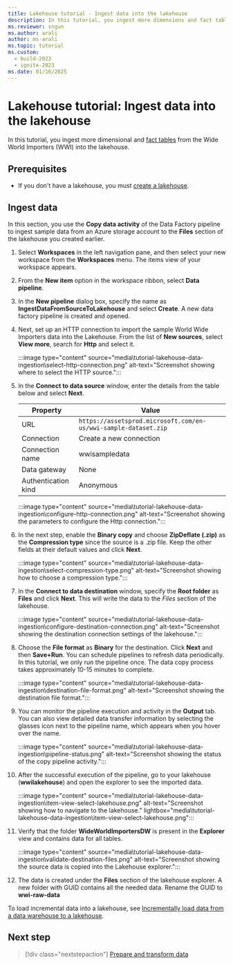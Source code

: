 ```yaml
---
title: Lakehouse tutorial - Ingest data into the lakehouse
description: In this tutorial, you ingest more dimensions and fact tables from the Wide World Importers (WWI) into the lakehouse.
ms.reviewer: sngun
ms.author: arali
author: ms-arali
ms.topic: tutorial
ms.custom:
  - build-2023
  - ignite-2023
ms.date: 01/16/2025
---
```


# Lakehouse tutorial: Ingest data into the lakehouse

In this tutorial, you ingest more dimensional and [fact tables](../data-warehouse/dimensional-modeling-fact-tables.md) from the Wide World Importers (WWI) into the lakehouse.

## Prerequisites

- If you don't have a lakehouse, you must [create a lakehouse](tutorial-build-lakehouse.md).

## Ingest data

In this section, you use the **Copy data activity** of the Data Factory pipeline to ingest sample data from an Azure storage account to the **Files** section of the lakehouse you created earlier.

1. Select **Workspaces** in the left navigation pane, and then select your new workspace from the **Workspaces** menu. The items view of your workspace appears.

1. From the **New item** option in the workspace ribbon, select **Data pipeline**.

1. In the **New pipeline** dialog box, specify the name as **IngestDataFromSourceToLakehouse** and select **Create**. A new data factory pipeline is created and opened.

1. Next, set up an HTTP connection to import the sample World Wide Importers data into the Lakehouse. From the list of **New sources**, select **View more**, search for **Http** and select it.

   :::image type="content" source="media\tutorial-lakehouse-data-ingestion\select-http-connection.png" alt-text="Screenshot showing where to select the HTTP source.":::

1. In the **Connect to data source** window, enter the details from the table below and select **Next**.

   | Property | Value |
   |---|---|
   | URL | `https://assetsprod.microsoft.com/en-us/wwi-sample-dataset.zip` |
   |Connection | Create a new connection |
   | Connection name | wwisampledata |
   | Data gateway | None|
   | Authentication kind | Anonymous |

   :::image type="content" source="media\tutorial-lakehouse-data-ingestion\configure-http-connection.png" alt-text="Screenshot showing the parameters to configure the Http connection.":::

1. In the next step, enable the **Binary copy** and choose **ZipDeflate (.zip)** as the **Compression type** since the source is a .zip file. Keep the other fields at their default values and click **Next**.

    :::image type="content" source="media\tutorial-lakehouse-data-ingestion\select-compression-type.png" alt-text="Screenshot showing how to choose a compression type.":::

1. In the **Connect to data destination** window, specify the **Root folder** as **Files** and click **Next**. This will write the data to the *Files* section of the lakehouse.

   :::image type="content" source="media\tutorial-lakehouse-data-ingestion\configure-destination-connection.png" alt-text="Screenshot showing the destination connection settings of the lakehouse.":::

1. Choose the **File format** as **Binary** for the destination. Click **Next** and then **Save+Run**. You can schedule pipelines to refresh data periodically. In this tutorial, we only run the pipeline once. The data copy process takes approximately 10-15 minutes to complete.

   :::image type="content" source="media\tutorial-lakehouse-data-ingestion\destination-file-format.png" alt-text="Screenshot showing the destination file format.":::

1. You can monitor the pipeline execution and activity in the **Output** tab. You can also view detailed data transfer information by selecting the glasses icon next to the pipeline name, which appears when you hover over the name.

   :::image type="content" source="media\tutorial-lakehouse-data-ingestion\pipeline-status.png" alt-text="Screenshot showing the status of the copy pipeline activity.":::

1. After the successful execution of the pipeline, go to your lakehouse (**wwilakehouse**) and open the explorer to see the imported data.

   :::image type="content" source="media\tutorial-lakehouse-data-ingestion\item-view-select-lakehouse.png" alt-text="Screenshot showing how to navigate to the lakehouse." lightbox="media\tutorial-lakehouse-data-ingestion\item-view-select-lakehouse.png":::

1. Verify that the folder **WideWorldImportersDW** is present in the **Explorer** view and contains data for all tables.

   :::image type="content" source="media\tutorial-lakehouse-data-ingestion\validate-destination-files.png" alt-text="Screenshot showing the source data is copied into the Lakehouse explorer.":::

1. The data is created under the **Files** section of the lakehouse explorer. A new folder with GUID contains all the needed data. Rename the GUID to **wwi-raw-data**

To load incremental data into a lakehouse, see [Incrementally load data from a data warehouse to a lakehouse](../data-factory/tutorial-incremental-copy-data-warehouse-lakehouse.md).

## Next step

> [!div class="nextstepaction"]
> [Prepare and transform data](tutorial-lakehouse-data-preparation.md)
